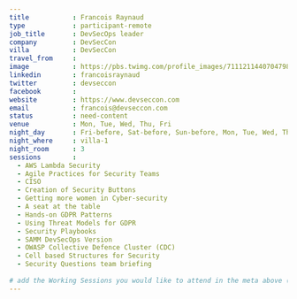 ```yaml
---
title           : Francois Raynaud
type            : participant-remote
job_title       : DevSecOps leader
company         : DevSecCon
villa           : DevSecCon
travel_from     :
image           : https://pbs.twimg.com/profile_images/711121144070479872/vlqMvK37_400x400.jpg
linkedin        : francoisraynaud
twitter         : devseccon
facebook        :
website         : https://www.devseccon.com
email           : francois@devseccon.com
status          : need-content
venue           : Mon, Tue, Wed, Thu, Fri
night_day       : Fri-before, Sat-before, Sun-before, Mon, Tue, Wed, Thu
night_where     : villa-1
night_room      : 3
sessions        : 
  - AWS Lambda Security
  - Agile Practices for Security Teams
  - CISO
  - Creation of Security Buttons
  - Getting more women in Cyber-security
  - A seat at the table
  - Hands-on GDPR Patterns
  - Using Threat Models for GDPR
  - Security Playbooks
  - SAMM DevSecOps Version
  - OWASP Collective Defence Cluster (CDC)
  - Cell based Structures for Security
  - Security Questions team briefing
  
# add the Working Sessions you would like to attend in the meta above (use the session's title) e.g. sessions (one per line): -Security Playbooks Diagrams -Hackathon Daily Sessions
---
```

